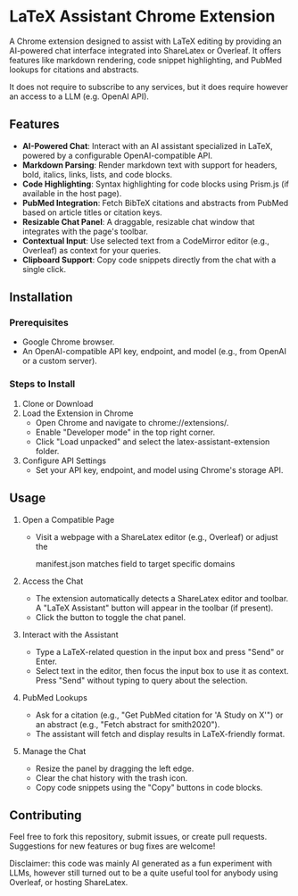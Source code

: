 # LaTeX Assistant Chrome Extension

A Chrome extension designed to assist with LaTeX editing by providing an AI-powered chat interface integrated into ShareLatex or Overleaf. It offers features like markdown rendering, code snippet highlighting, and PubMed lookups for citations and abstracts.

It does not require to subscribe to any services, but it does require however an access to a LLM (e.g. OpenAI API).

## Features

- **AI-Powered Chat**: Interact with an AI assistant specialized in LaTeX, powered by a configurable OpenAI-compatible API.
- **Markdown Parsing**: Render markdown text with support for headers, bold, italics, links, lists, and code blocks.
- **Code Highlighting**: Syntax highlighting for code blocks using Prism.js (if available in the host page).
- **PubMed Integration**: Fetch BibTeX citations and abstracts from PubMed based on article titles or citation keys.
- **Resizable Chat Panel**: A draggable, resizable chat window that integrates with the page's toolbar.
- **Contextual Input**: Use selected text from a CodeMirror editor (e.g., Overleaf) as context for your queries.
- **Clipboard Support**: Copy code snippets directly from the chat with a single click.

## Installation

### Prerequisites

- Google Chrome browser.
- An OpenAI-compatible API key, endpoint, and model (e.g., from OpenAI or a custom server).

### Steps to Install

1. Clone or Download
2. Load the Extension in Chrome
   - Open Chrome and navigate to chrome://extensions/.
   - Enable "Developer mode" in the top right corner.
   - Click "Load unpacked" and select the latex-assistant-extension folder.
3. Configure API Settings
   - Set your API key, endpoint, and model using Chrome's storage API.

## Usage

1. Open a Compatible Page

   - Visit a webpage with a ShareLatex editor (e.g., Overleaf) or adjust the 

     manifest.json matches  field to target specific domains

2. Access the Chat

   - The extension automatically detects a ShareLatex editor and toolbar. A "LaTeX Assistant" button will appear in the toolbar (if present).
   - Click the button to toggle the chat panel.

3. Interact with the Assistant

   - Type a LaTeX-related question in the input box and press "Send" or Enter.
   - Select text in the editor, then focus the input box to use it as context. Press "Send" without typing to query about the selection.

4. PubMed Lookups

   - Ask for a citation (e.g., "Get PubMed citation for 'A Study on X'") or an abstract (e.g., "Fetch abstract for smith2020").
   - The assistant will fetch and display results in LaTeX-friendly format.

5. Manage the Chat

   - Resize the panel by dragging the left edge.
   - Clear the chat history with the trash icon.
   - Copy code snippets using the "Copy" buttons in code blocks.

## Contributing

Feel free to fork this repository, submit issues, or create pull requests. Suggestions for new features or bug fixes are welcome!



Disclaimer: this code was mainly AI generated as a fun experiment with LLMs, however still turned out to be a quite useful tool for anybody using Overleaf, or hosting ShareLatex. 